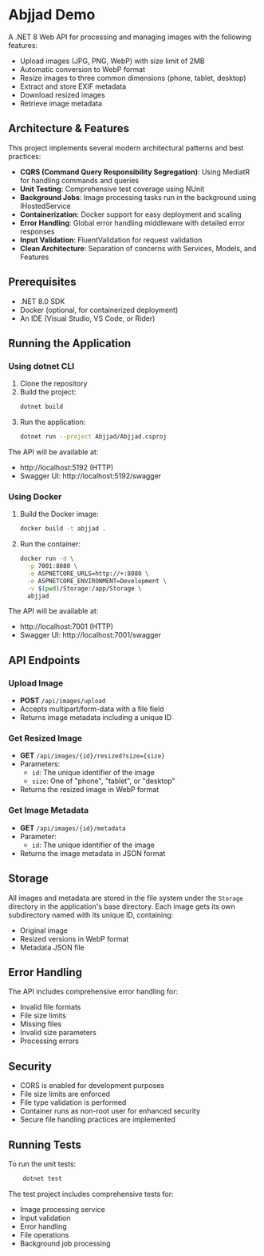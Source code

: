 # Abjjad Demo

A .NET 8 Web API for processing and managing images with the following features:

- Upload images (JPG, PNG, WebP) with size limit of 2MB
- Automatic conversion to WebP format
- Resize images to three common dimensions (phone, tablet, desktop)
- Extract and store EXIF metadata
- Download resized images
- Retrieve image metadata

## Architecture & Features

This project implements several modern architectural patterns and best practices:

- **CQRS (Command Query Responsibility Segregation)**: Using MediatR for handling commands and queries
- **Unit Testing**: Comprehensive test coverage using NUnit
- **Background Jobs**: Image processing tasks run in the background using IHostedService
- **Containerization**: Docker support for easy deployment and scaling
- **Error Handling**: Global error handling middleware with detailed error responses
- **Input Validation**: FluentValidation for request validation
- **Clean Architecture**: Separation of concerns with Services, Models, and Features

## Prerequisites

- .NET 8.0 SDK
- Docker (optional, for containerized deployment)
- An IDE (Visual Studio, VS Code, or Rider)

## Running the Application

### Using dotnet CLI

1. Clone the repository
2. Build the project:
   ```bash
   dotnet build
   ```
3. Run the application:
   ```bash
   dotnet run --project Abjjad/Abjjad.csproj
   ```

The API will be available at:

- http://localhost:5192 (HTTP)
- Swagger UI: http://localhost:5192/swagger

### Using Docker

1. Build the Docker image:

   ```bash
   docker build -t abjjad .
   ```

2. Run the container:
   ```bash
   docker run -d \
     -p 7001:8080 \
     -e ASPNETCORE_URLS=http://+:8080 \
     -e ASPNETCORE_ENVIRONMENT=Development \
     -v $(pwd)/Storage:/app/Storage \
     abjjad
   ```

The API will be available at:

- http://localhost:7001 (HTTP)
- Swagger UI: http://localhost:7001/swagger

## API Endpoints

### Upload Image

- **POST** `/api/images/upload`
- Accepts multipart/form-data with a file field
- Returns image metadata including a unique ID

### Get Resized Image

- **GET** `/api/images/{id}/resized?size={size}`
- Parameters:
  - `id`: The unique identifier of the image
  - `size`: One of "phone", "tablet", or "desktop"
- Returns the resized image in WebP format

### Get Image Metadata

- **GET** `/api/images/{id}/metadata`
- Parameter:
  - `id`: The unique identifier of the image
- Returns the image metadata in JSON format

## Storage

All images and metadata are stored in the file system under the `Storage` directory in the application's base directory.
Each image gets its own subdirectory named with its unique ID, containing:

- Original image
- Resized versions in WebP format
- Metadata JSON file

## Error Handling

The API includes comprehensive error handling for:

- Invalid file formats
- File size limits
- Missing files
- Invalid size parameters
- Processing errors

## Security

- CORS is enabled for development purposes
- File size limits are enforced
- File type validation is performed
- Container runs as non-root user for enhanced security
- Secure file handling practices are implemented

## Running Tests

To run the unit tests:

```bash
    dotnet test
```

The test project includes comprehensive tests for:

- Image processing service
- Input validation
- Error handling
- File operations
- Background job processing
